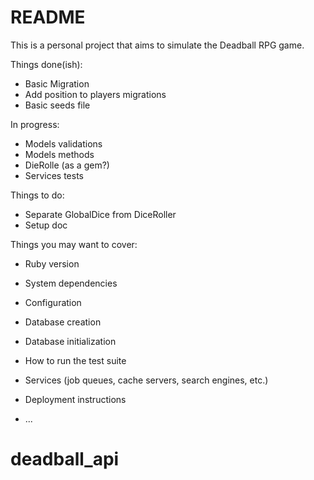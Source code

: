 # README

This is a personal project that aims to simulate the Deadball RPG game.

Things done(ish):
* Basic Migration
* Add position to players migrations
* Basic seeds file

In progress:
* Models validations
* Models methods
* DieRolle (as a gem?)
* Services tests

Things to do:
* Separate GlobalDice from DiceRoller
* Setup doc

Things you may want to cover:

* Ruby version

* System dependencies

* Configuration

* Database creation

* Database initialization

* How to run the test suite

* Services (job queues, cache servers, search engines, etc.)

* Deployment instructions

* ...
# deadball_api
